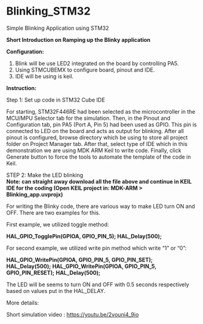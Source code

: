 # Blinking_STM32
Simple Blinking Application using STM32

**Short Introduction on Ramping up the Blinky application**

**Configuration:**
1. Blink will be use LED2 integrated on the board by controlling PA5.
2. Using STMCUBEMX to configure board, pinout and IDE.
3. IDE will be using is keil.


**Instruction:**

Step 1: Set up code in STM32 Cube IDE 

For starting, STM32F446RE had been selected as the microcontroller in the MCU/MPU Selector tab for the simulation. Then, in the Pinout and Configuration tab, pin PA5 (Port A, Pin 5) had been used as GPIO. This pin is connected to LED on the board and acts as output for blinking. After all pinout is configured, browse directory which be using to store all project folder on Project Manager tab. After that, select type of IDE which in this demonstration we are using MDK ARM Keil to write code. Finally, click Generate button to force the tools to automate the template of the code in Keil. 
  

STEP 2: Make the LED blinking  
**Note: can straight away download all the file above and continue in KEIL IDE for the coding (Open KEIL project in: MDK-ARM > Blinking_app.uvprojx)**

For writing the Blinky code, there are various way to make LED turn ON and OFF. There are two examples for this. 

First example, we utilized toggle method:

**HAL_GPIO_TogglePin(GPIOA, GPIO_PIN_5); 
HAL_Delay(500);** 


For second example, we utilized write pin method which write “1” or “0”:

**HAL_GPIO_WritePin(GPIOA, GPIO_PIN_5, GPIO_PIN_SET);** 
**HAL_Delay(500);** 
**HAL_GPIO_WritePin(GPIOA, GPIO_PIN_5, GPIO_PIN_RESET);** 
**HAL_Delay(500);** 

  

The LED will be seems to turn ON and OFF with 0.5 seconds respectively based on values put in the HAL_DELAY. 


More details: 

Short simulation video : 
https://youtu.be/2vouni4_9io 
